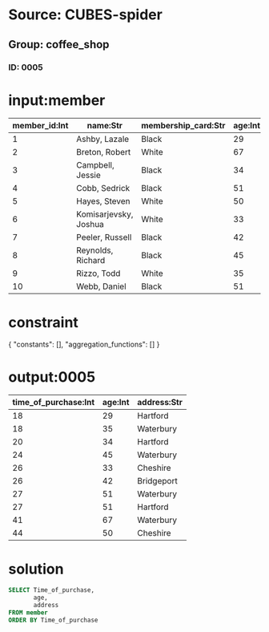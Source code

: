 # Source: CUBES-spider
## Group: coffee_shop
### ID: 0005

# input:member

| member_id:Int | name:Str | membership_card:Str | age:Int | time_of_purchase:Int | level_of_membership:Int | address:Str |
|---|---|---|---|---|---|---|
| 1 | Ashby, Lazale | Black | 29 | 18 | 5 | Hartford |
| 2 | Breton, Robert | White | 67 | 41 | 4 | Waterbury |
| 3 | Campbell, Jessie | Black | 34 | 20 | 6 | Hartford |
| 4 | Cobb, Sedrick | Black | 51 | 27 | 2 | Waterbury |
| 5 | Hayes, Steven | White | 50 | 44 | 3 | Cheshire |
| 6 | Komisarjevsky, Joshua | White | 33 | 26 | 2 | Cheshire |
| 7 | Peeler, Russell | Black | 42 | 26 | 6 | Bridgeport |
| 8 | Reynolds, Richard | Black | 45 | 24 | 1 | Waterbury |
| 9 | Rizzo, Todd | White | 35 | 18 | 4 | Waterbury |
| 10 | Webb, Daniel | Black | 51 | 27 | 22 | Hartford |

# constraint

{
  "constants": [],
  "aggregation_functions": []
}

# output:0005

| time_of_purchase:Int | age:Int | address:Str |
|---|---|---|
| 18 | 29 | Hartford |
| 18 | 35 | Waterbury |
| 20 | 34 | Hartford |
| 24 | 45 | Waterbury |
| 26 | 33 | Cheshire |
| 26 | 42 | Bridgeport |
| 27 | 51 | Waterbury |
| 27 | 51 | Hartford |
| 41 | 67 | Waterbury |
| 44 | 50 | Cheshire |

# solution

```sql
SELECT Time_of_purchase,
       age,
       address
FROM member
ORDER BY Time_of_purchase
```
